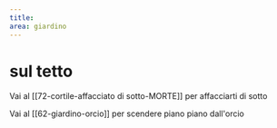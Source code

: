 ```yaml
---
title: 
area: giardino
---
```

# sul tetto

Vai al [[72-cortile-affacciato di sotto-MORTE]] per affacciarti di sotto

Vai al [[62-giardino-orcio]] per scendere piano piano dall'orcio